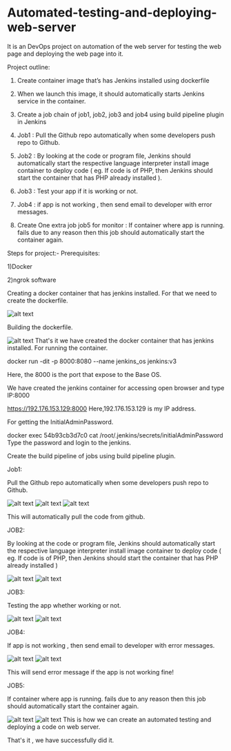 # Automated-testing-and-deploying-web-server
It is an DevOps project on automation of the web server for testing the web page and deploying the web page into it.

Project outline:
1. Create container image that’s has Jenkins installed using dockerfile 

2. When we launch this image, it should automatically starts Jenkins service in the container.

3. Create a job chain of job1, job2, job3 and job4 using build pipeline plugin in Jenkins 

4. Job1 : Pull the Github repo automatically when some developers push repo to Github.

5. Job2 : By looking at the code or program file, Jenkins should automatically start the respective language interpreter install image container to deploy code ( eg. If code is of PHP, then Jenkins should start the container that has PHP already installed ).

6. Job3 : Test your app if it is working or not.

7. Job4 : if app is not working , then send email to developer with error messages.

8. Create One extra job job5 for monitor : If container where app is running. fails due to any reason then this job should automatically start the container again.

Steps for project:-
Prerequisites:

1)Docker

2)ngrok software

Creating a docker container that has jenkins installed. For that we need to create the dockerfile.

![alt text](https://media-exp1.licdn.com/dms/image/C5612AQEf-DXSn62SpA/article-inline_image-shrink_1000_1488/0/1594456751945?e=1623283200&v=beta&t=2DGAheyT2irf2dh_Zem86fvQU_xLxOGAIPQRMCkFTts)

Building the dockerfile.

![alt text](https://media-exp1.licdn.com/dms/image/C5612AQH03FyOgx6wjg/article-inline_image-shrink_1000_1488/0/1594456821794?e=1623283200&v=beta&t=KV6mwz0xIf2K5YKlIr3l_yHTAaxRaRTFJsa1P4S2jSA)
That's it we have created the docker container that has jenkins installed. For running the container.

docker run -dit -p 8000:8080 --name jenkins_os jenkins:v3


Here, the 8000 is the port that expose to the Base OS.

We have created the jenkins container for accessing open browser and type IP:8000

https://192.176.153.129:8000 Here,192.176.153.129 is my IP address.

For getting the InitialAdminPassword.

docker exec 54b93cb3d7c0 cat /root/.jenkins/secrets/initialAdminPassword
Type the password and login to the jenkins.

Create the build pipeline of jobs using build pipeline plugin.

Job1:

Pull the Github repo automatically when some developers push repo to Github.

![alt text](https://media-exp1.licdn.com/dms/image/C5612AQGGSSZLLWg_rQ/article-inline_image-shrink_1000_1488/0/1594458966324?e=1623283200&v=beta&t=f2LQWmdrI2fi0AaTv3wFaCXgqYW9vbQioM40RRieSrg)
![alt text](https://media-exp1.licdn.com/dms/image/C5612AQFAh2XXUdtxBg/article-inline_image-shrink_1000_1488/0/1594458995580?e=1623283200&v=beta&t=ijNbilyDFMZAgzTTNnnUx_W_4jaf_9j5TFNFQSkSecE)
![alt text](https://media-exp1.licdn.com/dms/image/C5612AQGAMIOBeAiBUw/article-inline_image-shrink_1000_1488/0/1594459014695?e=1623283200&v=beta&t=NW5PjMyARt4vZM9_-N5P_FgPoXJNr48eI6OnGQS8OQc)

This will automatically pull the code from github.

JOB2:

By looking at the code or program file, Jenkins should automatically start the respective language interpreter install image container to deploy code ( eg. If code is of PHP, then Jenkins should start the container that has PHP already installed )

![alt text](https://media-exp1.licdn.com/dms/image/C5612AQHIo0o2ZBGIIw/article-inline_image-shrink_1000_1488/0/1594459211164?e=1623283200&v=beta&t=RsqlncGYCg83JE_8s7DqJ_BOOCgyoFVYc9rlTZCS55A)
![alt text](https://media-exp1.licdn.com/dms/image/C5612AQF_xiuqKJgQUw/article-inline_image-shrink_1000_1488/0/1594459231406?e=1623283200&v=beta&t=kwX8Gcxu5egJ8XRDnmhG58tZ5sEbozQtFSBAfzLrPaU)

JOB3:

Testing the app whether working or not.

![alt text](https://media-exp1.licdn.com/dms/image/C5612AQHikX0n9PK4pA/article-inline_image-shrink_1000_1488/0/1594459368533?e=1623283200&v=beta&t=Dj7CQlcUFo_mgd6Wh7aGY_M_4feFZhgqSGBox3sExiE)
![alt text](https://media-exp1.licdn.com/dms/image/C5612AQF7NHapcsZnuA/article-inline_image-shrink_1000_1488/0/1594459386812?e=1623283200&v=beta&t=_vfLIkw77lMnd_DedAVrJzjdbfD3vDSeEZiNowNS0to)

JOB4:

If app is not working , then send email to developer with error messages.

![alt text](https://media-exp1.licdn.com/dms/image/C5612AQG_lx1S7wBMAA/article-inline_image-shrink_1000_1488/0/1594459434937?e=1623283200&v=beta&t=J9OvxLMV5YEB26DV5zjEyCPohJqUs87eLK1jYiHMX58)
![alt text](https://media-exp1.licdn.com/dms/image/C5612AQGeLFz6mzVWxg/article-inline_image-shrink_1000_1488/0/1594459466007?e=1623283200&v=beta&t=F8bkD6YP22CTj78_amvcFu2hw-fBFGHa7LmYoEQ55PM)

This will send error message if the app is not working fine!

JOB5:

If container where app is running. fails due to any reason then this job should automatically start the container again.

![alt text](https://media-exp1.licdn.com/dms/image/C5612AQGoVygQc3AaTg/article-inline_image-shrink_1000_1488/0/1594459556887?e=1623283200&v=beta&t=UFr7ostDEY-PPt2InWvtl22sw29_7dG7sQE-pTXWOiE)
![alt text](https://media-exp1.licdn.com/dms/image/C5612AQHwj4jgBKrydg/article-inline_image-shrink_1000_1488/0/1594459579539?e=1623283200&v=beta&t=nx2CuGo-HtYTHukad2GaFy2_GXjwx2c1KXJ0e7npW_U)
This is how we can create an automated testing and deploying a code on web server.

That's it , we have successfully did it.
